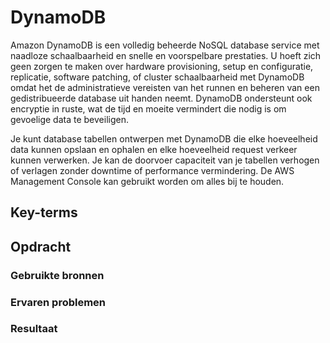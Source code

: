 # DynamoDB
Amazon DynamoDB is een volledig beheerde NoSQL database service met naadloze schaalbaarheid en snelle en voorspelbare prestaties. U hoeft zich geen zorgen te maken over hardware provisioning, setup en configuratie, replicatie, software patching, of cluster schaalbaarheid met DynamoDB omdat het de administratieve vereisten van het runnen en beheren van een gedistribueerde database uit handen neemt. DynamoDB ondersteunt ook encryptie in ruste, wat de tijd en moeite vermindert die nodig is om gevoelige data te beveiligen.



Je kunt database tabellen ontwerpen met DynamoDB die elke hoeveelheid data kunnen opslaan en ophalen en elke hoeveelheid request verkeer kunnen verwerken. Je kan de doorvoer capaciteit van je tabellen verhogen of verlagen zonder downtime of performance vermindering. De AWS Management Console kan gebruikt worden om alles bij te houden.

## Key-terms

## Opdracht
### Gebruikte bronnen

### Ervaren problemen

### Resultaat

